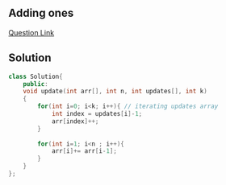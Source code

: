 ## Adding ones

[Question Link](https://practice.geeksforgeeks.org/problems/adding-ones3628/1)

## Solution

```c++
class Solution{
    public:
    void update(int arr[], int n, int updates[], int k)
    {
    	for(int i=0; i<k; i++){ // iterating updates array
    		int index = updates[i]-1;
    		arr[index]++;
    	}
    
    	for(int i=1; i<n ; i++){
    		arr[i]+= arr[i-1];
    	}
    }
};
```
